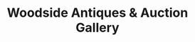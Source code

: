 ---
title: "Woodside Antiques & Auction Gallery"
url: /farmville/woodside-antiques-und-auction-gallery/
shop: Antiquitäten
---